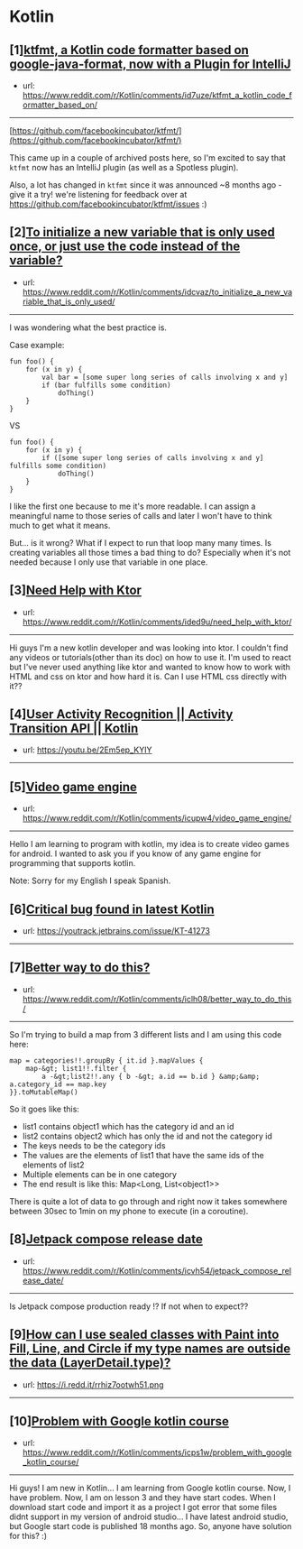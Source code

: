 # Kotlin
## [1][ktfmt, a Kotlin code formatter based on google-java-format, now with a Plugin for IntelliJ](https://www.reddit.com/r/Kotlin/comments/id7uze/ktfmt_a_kotlin_code_formatter_based_on/)
- url: https://www.reddit.com/r/Kotlin/comments/id7uze/ktfmt_a_kotlin_code_formatter_based_on/
---
[https://github.com/facebookincubator/ktfmt/](https://github.com/facebookincubator/ktfmt/)

This came up in a couple of archived posts here, so I'm excited to say that `ktfmt` now has an IntelliJ plugin (as well as a Spotless plugin).

Also, a lot has changed in `ktfmt` since it was announced ~8 months ago - give it a try! we're listening for feedback over at https://github.com/facebookincubator/ktfmt/issues :)
## [2][To initialize a new variable that is only used once, or just use the code instead of the variable?](https://www.reddit.com/r/Kotlin/comments/idcvaz/to_initialize_a_new_variable_that_is_only_used/)
- url: https://www.reddit.com/r/Kotlin/comments/idcvaz/to_initialize_a_new_variable_that_is_only_used/
---
I was wondering what the best practice is.

Case example:

    fun foo() {
        for (x in y) {
            val bar = [some super long series of calls involving x and y]
            if (bar fulfills some condition) 
                doThing()
        }
    }

VS

    fun foo() {
        for (x in y) {
            if ([some super long series of calls involving x and y] fulfills some condition) 
                doThing()
        }
    }

I like the first one because to me it's more readable. I can assign a meaningful name to those series of calls and later I won't have to think much to get what it means.

But... is it wrong? What if I expect to run that loop many many times. Is creating variables all those times a bad thing to do? Especially when it's not needed because I only use that variable in one place.
## [3][Need Help with Ktor](https://www.reddit.com/r/Kotlin/comments/ided9u/need_help_with_ktor/)
- url: https://www.reddit.com/r/Kotlin/comments/ided9u/need_help_with_ktor/
---
Hi guys I'm a new kotlin developer and was looking into ktor. I couldn't find any videos or tutorials(other than its doc) on how to use it. I'm used to react but I've never used anything like ktor and wanted to know how to work with HTML and css on ktor and how hard it is. Can I use HTML css directly with it??
## [4][User Activity Recognition || Activity Transition API || Kotlin](https://www.reddit.com/r/Kotlin/comments/idcxpp/user_activity_recognition_activity_transition_api/)
- url: https://youtu.be/2Em5ep_KYIY
---

## [5][Video game engine](https://www.reddit.com/r/Kotlin/comments/icupw4/video_game_engine/)
- url: https://www.reddit.com/r/Kotlin/comments/icupw4/video_game_engine/
---
Hello I am learning to program with kotlin, my idea is to create video games for android. I wanted to ask you if you know of any game engine for programming that supports kotlin.

Note: Sorry for my English I speak Spanish.
## [6][Critical bug found in latest Kotlin](https://www.reddit.com/r/Kotlin/comments/idd0vj/critical_bug_found_in_latest_kotlin/)
- url: https://youtrack.jetbrains.com/issue/KT-41273
---

## [7][Better way to do this?](https://www.reddit.com/r/Kotlin/comments/iclh08/better_way_to_do_this/)
- url: https://www.reddit.com/r/Kotlin/comments/iclh08/better_way_to_do_this/
---
So I'm trying to build a map from 3 different lists and I am using this code here:

    map = categories!!.groupBy { it.id }.mapValues {
        map-&gt; list1!!.filter {
            a -&gt;list2!!.any { b -&gt; a.id == b.id } &amp;&amp; a.category_id == map.key
    }}.toMutableMap()

So it goes like this:

* list1 contains object1 which has the category id and an id
* list2 contains object2 which has only the id and not the category id
* The keys needs to be the category ids
* The values are the elements of list1 that have the same ids of the elements of list2
* Multiple elements can be in one category
* The end result is like this: Map&lt;Long, List&lt;object1&gt;&gt;

There is quite a lot of data to go through and right now it takes somewhere between 30sec to 1min on my phone to execute (in a coroutine).
## [8][Jetpack compose release date](https://www.reddit.com/r/Kotlin/comments/icvh54/jetpack_compose_release_date/)
- url: https://www.reddit.com/r/Kotlin/comments/icvh54/jetpack_compose_release_date/
---
Is Jetpack compose production ready !?
If not when to expect??
## [9][How can I use sealed classes with Paint into Fill, Line, and Circle if my type names are outside the data (LayerDetail.type)?](https://www.reddit.com/r/Kotlin/comments/icj0mj/how_can_i_use_sealed_classes_with_paint_into_fill/)
- url: https://i.redd.it/rrhiz7ootwh51.png
---

## [10][Problem with Google kotlin course](https://www.reddit.com/r/Kotlin/comments/icps1w/problem_with_google_kotlin_course/)
- url: https://www.reddit.com/r/Kotlin/comments/icps1w/problem_with_google_kotlin_course/
---
Hi guys!
I am new in Kotlin... I am learning from Google kotlin course. Now, I have problem. Now, I am on lesson 3 and they have start codes. When I download start code and import it as a project I got error that some files didnt support in my version of android studio... I have latest android studio, but Google start code is published 18 months ago. 
So, anyone have solution for this? :)
